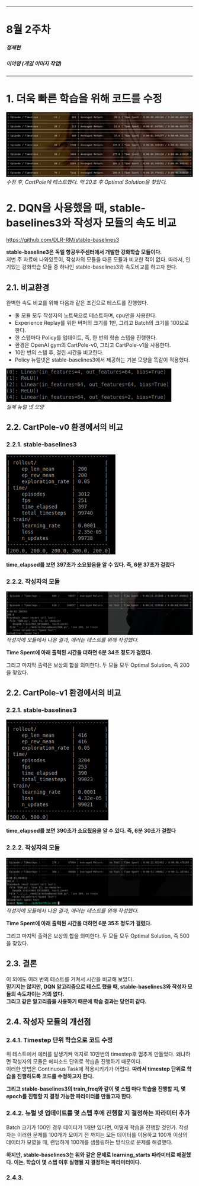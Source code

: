 
---
# 8월 2주차
##### 정재현
##### 이아영 (게임 이미지 작업)
---

# 1. 더욱 빠른 학습을 위해 코드를 수정

![](DQN_CartPole.png)<br/>
*수정 후, CartPole에 테스트했다. 약 20초 후 Optimal Solution을 찾았다.*


# 2. DQN을 사용했을 때, stable-baselines3와 작성자 모듈의 속도 비교

<https://github.com/DLR-RM/stable-baselines3><br/>

**stable-baseline3은 독일 항공우주센터에서 개발한 강화학습 모듈이다.**<br/>
저번 주 자료에 나와있듯이, 작성자의 모듈을 다른 모듈과 비교한 적이 없다. 따라서, 인기있는 강화학습 모듈 중 하나인 stable-baselines3와 속도비교를 하고자 한다.

## 2.1. 비교환경

완벽한 속도 비교를 위해 다음과 같은 조건으로 테스트를 진행했다.<br/>
- 둘 모듈 모두 작성자의 노트북으로 테스트하며, cpu만을 사용한다.
- Experience Replay를 위한 버퍼의 크기를 1만, 그리고 Batch의 크기를 100으로 한다.
- 한 스텝마다 Policy를 업데이트, 즉, 한 번의 학습 스텝을 진행한다.
- 환경은 OpenAI gym의 CartPole-v0, 그리고 CartPole-v1을 사용한다.
- 10만 번의 스텝 후, 걸린 시간을 비교한다.
- Policy 뉴럴넷은 stable-baselines3에서 제공하는 기본 모양을 똑같이 적용했다.

![](NN_architecture.png)<br/>
*실제 뉴럴 넷 모양*

## 2.2. CartPole-v0 환경에서의 비교

### 2.2.1. stable-baselines3

![](baselines3_01.png)<br/>

**time_elapsed를 보면 397초가 소요됬음을 알 수 있다. 즉, 6분 37초가 걸렸다**

### 2.2.2. 작성자의 모듈

![](module_01.png)<br/>
*작성자에 모듈에서 나온 결과, 에러는 테스트를 위해 작성했다.*

**Time Spent에 아래 출력된 시간을 더하면 6분 34초 정도가 걸렸다.**

그리고 마지막 출력은 보상의 합을 의미한다. 두 모듈 모두 Optimal Solution, 즉 200을 찾았다.

## 2.2. CartPole-v1 환경에서의 비교

### 2.2.1. stable-baselines3

![](baselines3_02.png)<br/>

**time_elapsed를 보면 390초가 소요됬음을 알 수 있다. 즉, 6분 30초가 걸렸다**

### 2.2.2. 작성자의 모듈

![](module_02.png)<br/>
*작성자에 모듈에서 나온 결과, 에러는 테스트를 위해 작성했다.*

**Time Spent에 아래 출력된 시간을 더하면 6분 35초 정도가 걸렸다.**

그리고 마지막 출력은 보상의 합을 의미한다. 두 모듈 모두 Optimal Solution, 즉 500을 찾았다.

## 2.3. 결론

이 외에도 여러 번의 테스트를 거쳐서 시간을 비교해 보았다.<br/>
**믿기지는 않지만, DQN 알고리즘으로 테스트 했을 때, stable-baselines3와 작성자 모듈의 속도차이는 거의 없다.**<br/>
**그리고 같은 알고리즘을 사용하기 때문에 학습 결과는 당연히 같다.**

## 2.4. 작성자 모듈의 개선점

### 2.4.1. Timestep 단위 학습으로 코드 수정

위 테스트에서 에러를 발생기켜 억지로 10만번의 timestep후 멈추게 만들었다. 왜냐하면 작성자의 모듈은 에피소드 단위로 학습을 진행하기 때문이다.<br/>
이러한 방법은 Continuous Task에 적용시키기가 어렵다. **따라서 timestep 단위로 학습을 진행하도록 코드를 수정하고자 한다.**

**그리고 stable-baselines3의 train_freq와 같이 몇 스텝 마다 학습을 진행할 지, 몇 epoch를 진행할 지 결정 가능한 파라미터를 만들고자 한다.**

### 2.4.2. 뉴럴 넷 업데이트를 몇 스텝 후에 진행할 지 결정하는 파라미터 추가

Batch 크기가 100인 경우 데이터가 1개만 있다면, 어떻게 학습을 진행할 것인가. 작성자는 이러한 문제를 100개가 모이기 전 까지는 모든 데이터를 이용하고 100개 이상의 데이터가 모였을 때, 랜덤하게 100개를 샘플링하는 방식으로 문제를 해결했다.

**하지만, stable-baselines3는 위와 같은 문제로 learning_starts 파라미터로 해결했다. 이는, 학습이 몇 스텝 이후 실행될 지 결정하는 파라미터이다.**

### 2.4.3.
